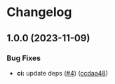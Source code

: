 # Changelog

## 1.0.0 (2023-11-09)


### Bug Fixes

* **ci:** update deps ([#4](https://github.com/airtonix/asdf-hledger-flow/issues/4)) ([ccdaa48](https://github.com/airtonix/asdf-hledger-flow/commit/ccdaa485f8dfd7aeba04062f58ad1d950bfed28b))
